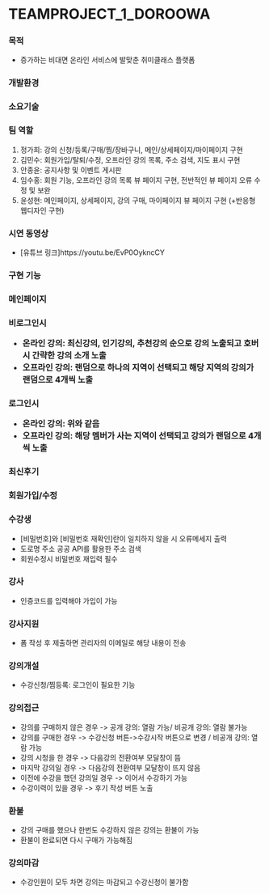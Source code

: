 # TEAMPROJECT_1_DOROOWA

  <h3>목적</h3>
<ul>
  <li>증가하는 비대면 온라인 서비스에 발맞춘 취미클래스 플랫폼</li>
</ul>



<h3>개발환경</h3>
<h3>소요기술</h3>




<h3>팀 역할</h3>
<ol>
  <li>정가희: 강의 신청/등록/구매/찜/장바구니, 메인/상세페이지/마이페이지 구현</li>
  <li>김민수: 회원가입/탈퇴/수정, 오프라인 강의 목록, 주소 검색, 지도 표시 구현</li>
  <li>안종윤: 공지사항 및 이벤트 게시판</li>
  <li>임수홍: 회원 기능, 오프라인 강의 목록 뷰 페이지 구현, 전반적인 뷰 페이지 오류 수정 및 보완</li>
  <li>윤성현: 메인페이지, 상세페이지, 강의 구매, 마이페이지 뷰 페이지 구현 (+반응형 웹디자인 구현)</li>
</ol>


<h3>시연 동영상</h3>
<ul>
  <li>[유튜브 링크]https://youtu.be/EvP0OykncCY</li>
</ul>



<h3>구현 기능</h3>

<h3>메인페이지

<h3>비로그인시
  <ul>
    <li>온라인 강의: 최신강의, 인기강의, 추천강의 순으로 강의 노출되고 호버시 간략한 강의 소개 노출</li>
<li>오프라인 강의: 랜덤으로 하나의 지역이 선택되고 해당 지역의 강의가 랜덤으로 4개씩 노출</li>
  </ul>
<h3>로그인시
  <ul>
<li>온라인 강의: 위와 같음</li>
<li>오프라인 강의: 해당 멤버가 사는 지역이 선택되고 강의가 랜덤으로 4개씩 노출</li>
</ul>
  <h3>최신후기</h3>

  <h3>회원가입/수정</h3>

  <h3>수강생</h3>
  <ul>
<li>[비밀번호]와 [비밀번호 재확인]란이 일치하지 않을 시 오류메세지 출력</li>
<li>도로명 주소 공공 API를 활용한 주소 검색</li>
<li>회원수정시 비밀번호 재입력 필수</li>
</ul>
  <h3>강사</h3>
    <ul>
<li>인증코드를 입력해야 가입이 가능</li>
</ul>
  <h3>강사지원</h3>
      <ul>
<li>폼 작성 후 제출하면 관리자의 이메일로 해당 내용이 전송</li>
</ul>
  <h3>강의개설</h3>
        <ul>
<li>수강신청/찜등록: 로그인이 필요한 기능</li>
</ul>
  <h3>강의접근</h3>
          <ul>
<li>강의를 구매하지 않은 경우 -> 공개 강의: 열람 가능/ 비공개 강의: 열람 불가능</li>
<li>강의를 구매한 경우 -> 수강신청 버튼->수강시작 버튼으로 변경 / 비공개 강의: 열람 가능</li>
<li>강의 시청을 한 경우 -> 다음강의 전환여부 모달창이 뜸</li>
<li>마지막 강의일 경우 -> 다음강의 전환여부 모달창이 뜨지 않음</li>
<li>이전에 수강을 했던 강의일 경우 -> 이어서 수강하기 가능</li>
<li>수강이력이 있을 경우 -> 후기 작성 버튼 노출</li>
</ul>
  <h3>환불</h3>
            <ul>
<li>강의 구매를 했으나 한번도 수강하지 않은 강의는 환불이 가능</li>
<li>환불이 완료되면 다시 구매가 가능해짐</li>
</ul>
  <h3>강의마감</h3>
              <ul>
<li>수강인원이 모두 차면 강의는 마감되고 수강신청이 불가함</li>
</ul>
